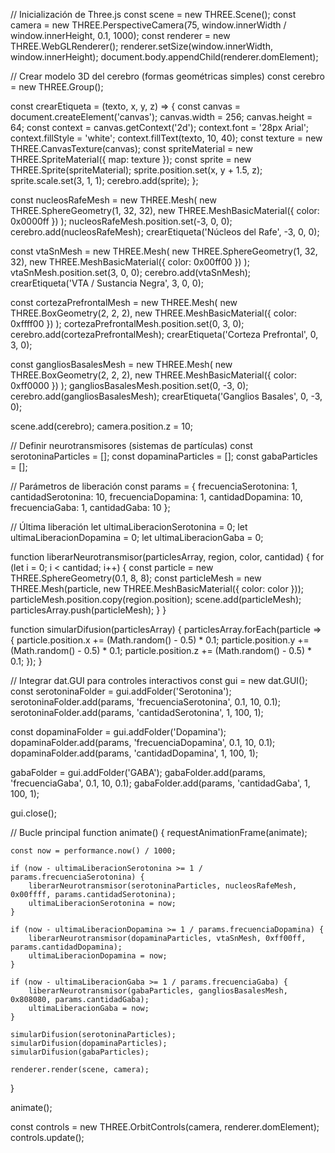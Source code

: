 // Inicialización de Three.js 
const scene = new THREE.Scene();
const camera = new THREE.PerspectiveCamera(75, window.innerWidth / window.innerHeight, 0.1, 1000);
const renderer = new THREE.WebGLRenderer();
renderer.setSize(window.innerWidth, window.innerHeight);
document.body.appendChild(renderer.domElement);

// Crear modelo 3D del cerebro (formas geométricas simples)
const cerebro = new THREE.Group();

const crearEtiqueta = (texto, x, y, z) => {
    const canvas = document.createElement('canvas');
    canvas.width = 256;
    canvas.height = 64;
    const context = canvas.getContext('2d');
    context.font = '28px Arial';
    context.fillStyle = 'white';
    context.fillText(texto, 10, 40);
    const texture = new THREE.CanvasTexture(canvas);
    const spriteMaterial = new THREE.SpriteMaterial({ map: texture });
    const sprite = new THREE.Sprite(spriteMaterial);
    sprite.position.set(x, y + 1.5, z);
    sprite.scale.set(3, 1, 1);
    cerebro.add(sprite);
};

const nucleosRafeMesh = new THREE.Mesh(
    new THREE.SphereGeometry(1, 32, 32),
    new THREE.MeshBasicMaterial({ color: 0x0000ff })
);
nucleosRafeMesh.position.set(-3, 0, 0);
cerebro.add(nucleosRafeMesh);
crearEtiqueta('Núcleos del Rafe', -3, 0, 0);

const vtaSnMesh = new THREE.Mesh(
    new THREE.SphereGeometry(1, 32, 32),
    new THREE.MeshBasicMaterial({ color: 0x00ff00 })
);
vtaSnMesh.position.set(3, 0, 0);
cerebro.add(vtaSnMesh);
crearEtiqueta('VTA / Sustancia Negra', 3, 0, 0);

const cortezaPrefrontalMesh = new THREE.Mesh(
    new THREE.BoxGeometry(2, 2, 2),
    new THREE.MeshBasicMaterial({ color: 0xffff00 })
);
cortezaPrefrontalMesh.position.set(0, 3, 0);
cerebro.add(cortezaPrefrontalMesh);
crearEtiqueta('Corteza Prefrontal', 0, 3, 0);

const gangliosBasalesMesh = new THREE.Mesh(
    new THREE.BoxGeometry(2, 2, 2),
    new THREE.MeshBasicMaterial({ color: 0xff0000 })
);
gangliosBasalesMesh.position.set(0, -3, 0);
cerebro.add(gangliosBasalesMesh);
crearEtiqueta('Ganglios Basales', 0, -3, 0);

scene.add(cerebro);
camera.position.z = 10;

// Definir neurotransmisores (sistemas de partículas)
const serotoninaParticles = [];
const dopaminaParticles = [];
const gabaParticles = [];

// Parámetros de liberación
const params = {
    frecuenciaSerotonina: 1,
    cantidadSerotonina: 10,
    frecuenciaDopamina: 1,
    cantidadDopamina: 10,
    frecuenciaGaba: 1,
    cantidadGaba: 10
};

// Última liberación
let ultimaLiberacionSerotonina = 0;
let ultimaLiberacionDopamina = 0;
let ultimaLiberacionGaba = 0;

function liberarNeurotransmisor(particlesArray, region, color, cantidad) {
    for (let i = 0; i < cantidad; i++) {
        const particle = new THREE.SphereGeometry(0.1, 8, 8);
        const particleMesh = new THREE.Mesh(particle, new THREE.MeshBasicMaterial({ color: color }));
        particleMesh.position.copy(region.position);
        scene.add(particleMesh);
        particlesArray.push(particleMesh);
    }
}

function simularDifusion(particlesArray) {
    particlesArray.forEach(particle => {
        particle.position.x += (Math.random() - 0.5) * 0.1;
        particle.position.y += (Math.random() - 0.5) * 0.1;
        particle.position.z += (Math.random() - 0.5) * 0.1;
    });
}

// Integrar dat.GUI para controles interactivos
const gui = new dat.GUI();
const serotoninaFolder = gui.addFolder('Serotonina');
serotoninaFolder.add(params, 'frecuenciaSerotonina', 0.1, 10, 0.1);
serotoninaFolder.add(params, 'cantidadSerotonina', 1, 100, 1);

const dopaminaFolder = gui.addFolder('Dopamina');
dopaminaFolder.add(params, 'frecuenciaDopamina', 0.1, 10, 0.1);
dopaminaFolder.add(params, 'cantidadDopamina', 1, 100, 1);

gabaFolder = gui.addFolder('GABA');
gabaFolder.add(params, 'frecuenciaGaba', 0.1, 10, 0.1);
gabaFolder.add(params, 'cantidadGaba', 1, 100, 1);

gui.close();

// Bucle principal
function animate() {
    requestAnimationFrame(animate);

    const now = performance.now() / 1000;

    if (now - ultimaLiberacionSerotonina >= 1 / params.frecuenciaSerotonina) {
        liberarNeurotransmisor(serotoninaParticles, nucleosRafeMesh, 0x00ffff, params.cantidadSerotonina);
        ultimaLiberacionSerotonina = now;
    }

    if (now - ultimaLiberacionDopamina >= 1 / params.frecuenciaDopamina) {
        liberarNeurotransmisor(dopaminaParticles, vtaSnMesh, 0xff00ff, params.cantidadDopamina);
        ultimaLiberacionDopamina = now;
    }

    if (now - ultimaLiberacionGaba >= 1 / params.frecuenciaGaba) {
        liberarNeurotransmisor(gabaParticles, gangliosBasalesMesh, 0x808080, params.cantidadGaba);
        ultimaLiberacionGaba = now;
    }

    simularDifusion(serotoninaParticles);
    simularDifusion(dopaminaParticles);
    simularDifusion(gabaParticles);

    renderer.render(scene, camera);
}

animate();

const controls = new THREE.OrbitControls(camera, renderer.domElement);
controls.update();
